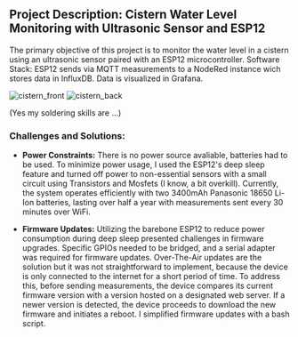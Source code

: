 ##  Project Description: Cistern Water Level Monitoring with Ultrasonic Sensor and ESP12

The primary objective of this project is to monitor the water level in a cistern using an ultrasonic sensor paired with an ESP12 microcontroller.
Software Stack: ESP12 sends via MQTT measurements to a NodeRed instance wich stores data in InfluxDB. Data is visualized in Grafana.

![cistern_front](https://github.com/BernH4/zisterne_fuellstand/assets/62931413/9714ec93-edf1-4a56-9ecc-701ef56a02d0)
![cistern_back](https://github.com/BernH4/zisterne_fuellstand/assets/62931413/db42e475-7c8c-4c78-ae60-4af6ff03703c)

(Yes my soldering skills are ...)

### Challenges and Solutions:

- **Power Constraints:**
There is no power source avaliable, batteries had to be used. To minimize power usage, I used the ESP12's deep sleep feature and turned off power to non-essential sensors with a small circuit using Transistors and Mosfets (I know, a bit overkill). Currently, the system operates efficiently with two 3400mAh Panasonic 18650 Li-Ion batteries, lasting over half a year with measurements sent every 30 minutes over WiFi.

- **Firmware Updates:**
Utilizing the barebone ESP12 to reduce power consumption during deep sleep presented challenges in firmware upgrades. Specific GPIOs needed to be bridged, and a serial adapter was required for firmware updates. Over-The-Air updates are the solution but it was not straightforward to implement, because the device is only connected to the internet for a short period of time. To address this, before sending measurements, the device compares its current firmware version with a version hosted on a designated web server. If a newer version is detected, the device proceeds to download the new firmware and initiates a reboot. I simplified firmware updates with a bash script.
